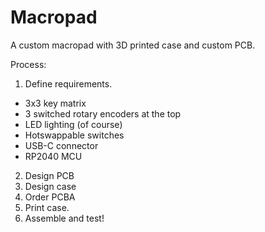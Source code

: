 # Macropad
 A custom macropad with 3D printed case and custom PCB.

Process:
1. Define requirements.
  - 3x3 key matrix
  - 3 switched rotary encoders at the top
  - LED lighting (of course)
  - Hotswappable switches
  - USB-C connector
  - RP2040 MCU
2. Design PCB
3. Design case
4. Order PCBA
5. Print case.
6. Assemble and test!
